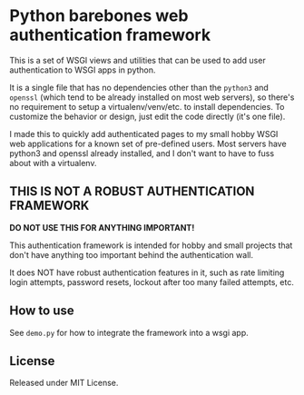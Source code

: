 # Python barebones web authentication framework

This is a set of WSGI views and utilities that can be used to add user authentication to WSGI apps in python.

It is a single file that has no dependencies other than the `python3` and `openssl` (which tend to be already installed on most web servers), so there's no requirement to setup a virtualenv/venv/etc. to install dependencies. To customize the behavior or design, just edit the code directly (it's one file). 

I made this to quickly add authenticated pages to my small hobby WSGI web applications for a known set of pre-defined users. Most servers have python3 and openssl already installed, and I don't want to have to fuss about with a virtualenv.

## THIS IS NOT A ROBUST AUTHENTICATION FRAMEWORK

**DO NOT USE THIS FOR ANYTHING IMPORTANT!**

This authentication framework is intended for hobby and small projects that don't have anything too important behind the authentication wall.

It does NOT have robust authentication features in it, such as rate limiting login attempts, password resets, lockout after too many failed attempts, etc.

## How to use

See  `demo.py` for how to integrate the framework into a wsgi app.

## License

Released under MIT License.
